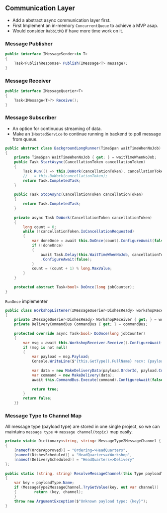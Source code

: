 ## Communication Layer

- Add a abstract async communication layer first.
- First Implement an in-memory `ConcurrentQueue` to achieve a MVP asap.
- Would consider `RabbitMQ` if have more time work on it. 
### Message Publisher
```C#
public interface IMessageSender<in T>  
{  
    Task<PublishResponse> Publish(IMessage<T> message);  
}
```
### Message Receiver
```C#
public interface IMessageQuerier<T>  
{  
    Task<IMessage<T>?> Receive();  
}
```
### Message Subscriber
- An option for continuous streaming of data.
- Make an `IHostedService` to continue running in backend to poll message from queue.

```C#
public abstract class BackgroundLongRunner(TimeSpan waitTimeWhenNoJob)  
{  
    private TimeSpan WaitTimeWhenNoJob { get; } = waitTimeWhenNoJob;  
    public Task StartAsync(CancellationToken cancellationToken)  
    {        
	    Task.Run(() => this.DoWork(cancellationToken), cancellationToken);  
        // _ = this.DoWork(cancellationToken);  
        return Task.CompletedTask;  
    }
      
    public Task StopAsync(CancellationToken cancellationToken)  
    {
	    return Task.CompletedTask;  
    }
      
    private async Task DoWork(CancellationToken cancellationToken)  
    {
	    long count = 0;  
        while (!cancellationToken.IsCancellationRequested)  
        {            
	        var doneOnce = await this.DoOnce(count).ConfigureAwait(false);  
            if (!doneOnce)  
            {
	            await Task.Delay(this.WaitTimeWhenNoJob, cancellationToken)
	            .ConfigureAwait(false);                  
            }  
            count = (count + 1) % long.MaxValue;  
        }    
    }  
    
    protected abstract Task<bool> DoOnce(long jobCounter);  
}
```

`RunOnce` implementer
```C#
public class WorkshopListener(IMessageQuerier<DishesReady> workshopReceiver, DeliveryCommandBus commandBus) : BackgroundLongRunner(TimeSpan.FromSeconds(1)), IHostedService  
{  
    private IMessageQuerier<DishesReady> WorkshopReceiver { get; } = workshopReceiver;  
    private DeliveryCommandBus CommandBus { get; } = commandBus;  
  
    protected override async Task<bool> DoOnce(long jobCounter)  
    {
        var msg = await this.WorkshopReceiver.Receive().ConfigureAwait(false);  
        if (msg is not null)  
        {
            var payload = msg.Payload;  
            Console.WriteLine($"{this.GetType().FullName} recv: {payload.Customer.FullName}@{payload.OrderId}, [{string.Join(",", payload.Food)}]");  
  
            var data = new MakeDeliveryData(payload.OrderId, payload.Customer, payload.ShopAddress);  
            var command = new MakeDelivery(data);  
            await this.CommandBus.Execute(command).ConfigureAwait(false);  
  
            return true;  
        }  
        return false;  
    }}
```
### Message Type to Channel Map
All message type (payload type) are stored in one single project, so we can maintains `message type` => `message channel(topic)` map easily.
```C#
private static Dictionary<string, string> MessageType2MessageChannel { get; } = new()  
{  
    [nameof(OrderApproved)] = "Ordering=>HeadQuarters",  
    [nameof(DishesScheduled)] = "HeadQuarters=>Workshop",  
    [nameof(DeliveryScheduled)] = "HeadQuarters=>Delivery"  
};  
  
public static (string, string) ResolveMessageChannel(this Type payloadType)  
{  
    var key = payloadType.Name;  
    if (MessageType2MessageChannel.TryGetValue(key, out var channel))  
    {        return (key, channel);  
    }  
    throw new ArgumentException($"Unknown payload type: {key}");  
}
```
